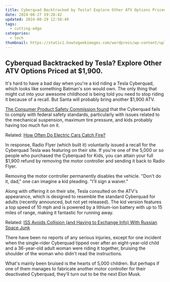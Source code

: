 ```yaml
---
title: Cyberquad Backtracked by Tesla? Explore Other ATV Options Priced at $1,900.
date: 2024-08-27 19:28:42
updated: 2024-08-29 12:58:49
tags:
  - cutting-edge
categories:
  - tech
thumbnail: https://static1.howtogeekimages.com/wordpress/wp-content/uploads/2021/12/tesla-kids-quad.jpg
---
```


## Cyberquad Backtracked by Tesla? Explore Other ATV Options Priced at $1,900.

It's hard to have a bad day when you're a kid riding a Tesla Cyberquad, which looks like something Batman's son would own. The only thing that might cut into your awesome childhood is being told you need to stop riding it because of a recall. But Santa will probably bring another $1,900 ATV.

[The Consumer Product Safety Commission found](https://www.cpsc.gov/Recalls/2023/Radio-Flyer-Recalls-Cyberquad-for-Kids-Due-to-Violations-of-Federal-Safety-Standard-for-All-Terrain-Vehicles-ATVs-and-Risk-of-Injury-Sold-Exclusively-Online-by-Tesla?utm%5Fmedium=email&utm%5Fsource=govdelivery) that the Cyberquad fails to comply with federal safety standards, particularly with issues related to the mechanical suspension, maximum tire pressure, and kids probably having too much fun on it.

Related: [How Often Do Electric Cars Catch Fire?](https://screen-video-capture.techidaily.com/new-unified-webcamscreen-capture-strategies-for-2024/) 

 In response, Radio Flyer (which built it) voluntarily issued a recall for the Cyberquad Tesla was featuring on their site. If you're one of the 5,000 or so people who purchased the Cyberquad for Kids, you can attain your full $1,900 refund by removing the motor controller and sending it back to Radio Flyer.

 Removing the motor controller permanently disables the vehicle. "Don't do it, dad," one can imagine a kid pleading. "I'll sign a waiver."

 Along with offering it on their site, Tesla consulted on the ATV's appearance, which is designed to resemble the standard Cyberquad for adults (recently announced, but not yet released). The kid version features a top speed of 10 mph and is powered by a lithium-ion battery with up to 15 miles of range, making it fantastic for running away.

Related: [ISS Avoids Collision (and Having to Exchange Info) With Russian Space Junk](https://www.howtogeek.com/843809/iss-avoids-collision-and-having-to-exchange-info-with-russian-space-junk/) 

 There have been no reports of any serious injuries, except for one incident when the single-rider Cyberquad tipped over after an eight-year-old child and a 36-year-old adult woman were riding it together, bruising the shoulder of the woman who didn't read the instructions.

 What's mainly been bruised is the hearts of 5,000 children. But perhaps if one of them manages to fabricate another motor controller for their deactivated Cyberquad, they'll turn out to be the next Elon Musk.

<ins class="adsbygoogle"
     style="display:block"
     data-ad-format="autorelaxed"
     data-ad-client="ca-pub-7571918770474297"
     data-ad-slot="1223367746"></ins>



<ins class="adsbygoogle"
     style="display:block"
     data-ad-client="ca-pub-7571918770474297"
     data-ad-slot="8358498916"
     data-ad-format="auto"
     data-full-width-responsive="true"></ins>

